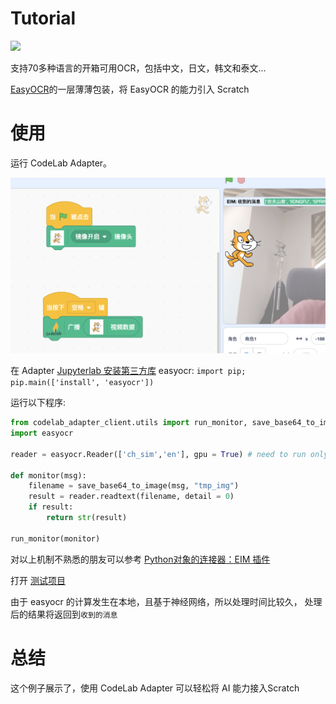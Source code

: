 # Tutorial
![](https://raw.githubusercontent.com/JaidedAI/EasyOCR/master/examples/example2.png)

支持70多种语言的开箱可用OCR，包括中文，日文，韩文和泰文...

[EasyOCR](https://github.com/JaidedAI/EasyOCR)的一层薄薄包装，将 EasyOCR 的能力引入 Scratch


# 使用
运行 CodeLab Adapter。

![](/img/ddd063082e3ef5ebb89d868217e327a8.png)

在 Adapter [Jupyterlab 安装第三方库](https://adapter.codelab.club/extension_guide/jupyterlab/#_4) easyocr: `import pip; pip.main(['install', 'easyocr'])`


运行以下程序:

```python
from codelab_adapter_client.utils import run_monitor, save_base64_to_image
import easyocr

reader = easyocr.Reader(['ch_sim','en'], gpu = True) # need to run only once to load model into memory

def monitor(msg):
    filename = save_base64_to_image(msg, "tmp_img")
    result = reader.readtext(filename, detail = 0)
    if result:
        return str(result)

run_monitor(monitor)
```

对以上机制不熟悉的朋友可以参考 [Python对象的连接器：EIM 插件](/project_tutorial/eim_pt/)

打开 [测试项目](https://scratch-beta.codelab.club/?sb3url=https://adapter.codelab.club/sb3/Scratch-EasyOCR.sb3)

由于 easyocr 的计算发生在本地，且基于神经网络，所以处理时间比较久， 处理后的结果将返回到`收到的消息`

# 总结
这个例子展示了，使用 CodeLab Adapter 可以轻松将 AI 能力接入Scratch